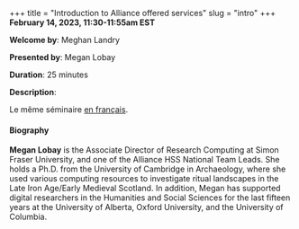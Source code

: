 +++
title = "Introduction to Alliance offered services"
slug = "intro"
+++
**February 14, 2023, 11:30-11:55am EST**

**Welcome by**: Meghan Landry

**Presented by**: Megan Lobay

**Duration**: 25 minutes

**Description**:

Le même séminaire [en français](/introfr).

#### Biography

**Megan Lobay** is the Associate Director of Research Computing at Simon Fraser University, and one of the
Alliance HSS National Team Leads. She holds a Ph.D. from the University of Cambridge in Archaeology, where she
used various computing resources to investigate ritual landscapes in the Late Iron Age/Early Medieval
Scotland. In addition, Megan has supported digital researchers in the Humanities and Social Sciences for the
last fifteen years at the University of Alberta, Oxford University, and the University of Columbia.

<!-- {{< vimeo 690948795 >}} -->
<!-- <br> -->

<!-- - [Watch this session on Vimeo](https://vimeo.com/690948795) -->
